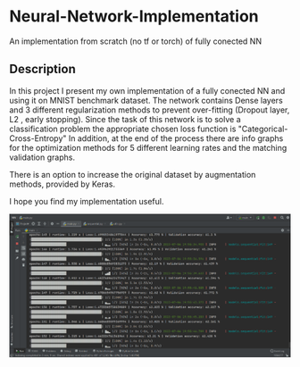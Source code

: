 # Neural-Network-Implementation
An implementation from scratch (no tf or torch) of fully conected NN 

## Description
In this project I present my own implementation of a fully conected NN and using it on MNIST benchmark dataset.
The network contains Dense layers and 3 different regularization methods to prevent over-fitting (Dropout layer, L2 , early stopping).
Since the task of this network is to solve a classification problem the appropriate chosen loss function is "Categorical-Cross-Entropy"
In addition, at the end of the process there are info graphs for the optimization methods for 5 different learning rates and the matching validation graphs. 

There is an option to increase the original dataset by augmentation methods, provided by Keras.

I hope you find my implementation useful. 

![](https://github.com/Raviv-Herrera/Neural-Network-Implementation/blob/main/NN_gif.gif)
